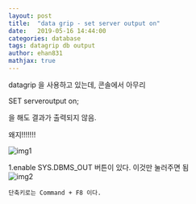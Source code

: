 ```yaml
---
layout: post
title:  "data grip - set server output on"
date:   2019-05-16 14:44:00
categories: database
tags: datagrip db output
author: ehan831
mathjax: true
---
```


datagrip 을 사용하고 있는데, 콘솔에서 아무리 

SET serveroutput on;

을 해도 결과가 출력되지 않음.

왜지!!!!!!!

![img1](https://user-images.githubusercontent.com/35619749/68359450-37541680-015f-11ea-92aa-abe9176d68fd.png)



1.enable SYS.DBMS_OUT 버튼이 있다. 이것만 눌러주면 됨<br>
![img2](https://user-images.githubusercontent.com/35619749/68359451-37541680-015f-11ea-9544-953e3db1e27b.png)

`단축키로는 Command + F8 이다.`

